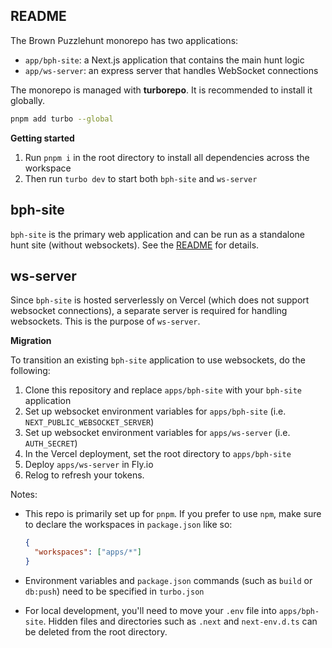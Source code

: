 ## README

The Brown Puzzlehunt monorepo has two applications:

- `app/bph-site`: a Next.js application that contains the main hunt logic
- `app/ws-server`: an express server that handles WebSocket connections

The monorepo is managed with **turborepo**. It is recommended to install it globally.

```bash
pnpm add turbo --global
```

**Getting started**

1. Run `pnpm i` in the root directory to install all dependencies across the workspace
2. Then run `turbo dev` to start both `bph-site` and `ws-server`

## bph-site

`bph-site` is the primary web application and can be run as a standalone hunt site (without websockets). See the [README](/apps/bph-site/README.md) for details.

## ws-server

Since `bph-site` is hosted serverlessly on Vercel (which does not support websocket connections), a separate server is required for handling websockets. This is the purpose of `ws-server`.

**Migration**

To transition an existing `bph-site` application to use websockets, do the following:

1. Clone this repository and replace `apps/bph-site` with your `bph-site` application
2. Set up websocket environment variables for `apps/bph-site` (i.e. `NEXT_PUBLIC_WEBSOCKET_SERVER`)
3. Set up websocket environment variables for `apps/ws-server` (i.e. `AUTH_SECRET`)
4. In the Vercel deployment, set the root directory to `apps/bph-site`
5. Deploy `apps/ws-server` in Fly.io
6. Relog to refresh your tokens.

Notes:

- This repo is primarily set up for `pnpm`. If you prefer to use `npm`, make sure to declare the workspaces in `package.json` like so:

  ```json
  {
    "workspaces": ["apps/*"]
  }
  ```

- Environment variables and `package.json` commands (such as `build` or `db:push`) need to be specified in `turbo.json`

- For local development, you'll need to move your `.env` file into `apps/bph-site`. Hidden files and directories such as `.next` and `next-env.d.ts` can be deleted from the root directory.
